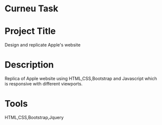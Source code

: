 # Curneu Task
# Project Title
Design and replicate Apple's website 
# Description
Replica of Apple website using HTML,CSS,Bootstrap and Javascript which is responsive with different viewports. 
# Tools
HTML,CSS,Bootstrap,Jquery

